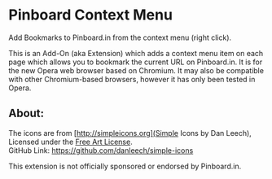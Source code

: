 # Pinboard Context Menu

Add Bookmarks to Pinboard.in from the context menu (right click).

This is an Add-On (aka Extension) which adds a context menu item on each page
which allows you to bookmark the current URL on Pinboard.in. It is for the
new Opera web browser based on Chromium. It may also be compatible with other
Chromium-based browsers, however it has only been tested in Opera.

## About:

The icons are from [http://simpleicons.org](Simple Icons by Dan Leech),
Licensed under the [Free Art License](http://artlibre.org/licence/lal/en).  
GitHub Link: <https://github.com/danleech/simple-icons>

This extension is not officially sponsored or endorsed by Pinboard.in.

